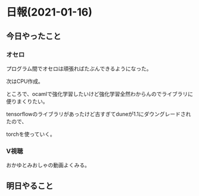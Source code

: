 # 日報(2021-01-16)

## 今日やったこと

### オセロ

プログラム間でオセロは頑張ればたぶんできるようになった。

次はCPU作成。

ところで、ocamlで強化学習したいけど強化学習全然わからんのでライブラリに便りまくりたい。

tensorflowのライブラリがあったけど古すぎてduneが1.1にダウングレードされたので、

torchを使っていく。

### V視聴

おかゆとみおしゃの動画よくみる。

## 明日やること
